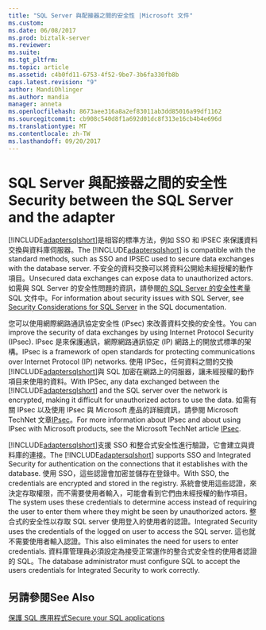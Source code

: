 ```yaml
---
title: "SQL Server 與配接器之間的安全性 |Microsoft 文件"
ms.custom: 
ms.date: 06/08/2017
ms.prod: biztalk-server
ms.reviewer: 
ms.suite: 
ms.tgt_pltfrm: 
ms.topic: article
ms.assetid: c4b0fd11-6753-4f52-9be7-3b6fa330fb8b
caps.latest.revision: "9"
author: MandiOhlinger
ms.author: mandia
manager: anneta
ms.openlocfilehash: 8673aee316a8a2ef83011ab3dd85016a99df1162
ms.sourcegitcommit: cb908c540d8f1a692d01dc8f313e16cb4b4e696d
ms.translationtype: MT
ms.contentlocale: zh-TW
ms.lasthandoff: 09/20/2017
---
```

# <a name="security-between-the-sql-server-and-the-adapter"></a><span data-ttu-id="057d5-102">SQL Server 與配接器之間的安全性</span><span class="sxs-lookup"><span data-stu-id="057d5-102">Security between the SQL Server and the adapter</span></span>
<span data-ttu-id="057d5-103">[!INCLUDE[adaptersqlshort](../../includes/adaptersqlshort-md.md)]是相容的標準方法，例如 SSO 和 IPSEC 來保護資料交換與資料庫伺服器。</span><span class="sxs-lookup"><span data-stu-id="057d5-103">The [!INCLUDE[adaptersqlshort](../../includes/adaptersqlshort-md.md)] is compatible with the standard methods, such as SSO and IPSEC used to secure data exchanges with the database server.</span></span> <span data-ttu-id="057d5-104">不安全的資料交換可以將資料公開給未經授權的動作項目。</span><span class="sxs-lookup"><span data-stu-id="057d5-104">Unsecured data exchanges can expose data to unauthorized actors.</span></span> <span data-ttu-id="057d5-105">如需與 SQL Server 的安全性問題的資訊，請參閱[的 SQL Server 的安全性考量](http://go.microsoft.com/fwlink/p/?LinkId=196954)SQL 文件中。</span><span class="sxs-lookup"><span data-stu-id="057d5-105">For information about security issues with SQL Server, see [Security Considerations for SQL Server](http://go.microsoft.com/fwlink/p/?LinkId=196954) in the SQL documentation.</span></span>  
  
 <span data-ttu-id="057d5-106">您可以使用網際網路通訊協定安全性 (IPsec) 來改善資料交換的安全性。</span><span class="sxs-lookup"><span data-stu-id="057d5-106">You can improve the security of data exchanges by using Internet Protocol Security (IPsec).</span></span> <span data-ttu-id="057d5-107">IPsec 是來保護通訊，網際網路通訊協定 (IP) 網路上的開放式標準的架構。</span><span class="sxs-lookup"><span data-stu-id="057d5-107">IPsec is a framework of open standards for protecting communications over Internet Protocol (IP) networks.</span></span> <span data-ttu-id="057d5-108">使用 IPSec，任何資料之間的交換[!INCLUDE[adaptersqlshort](../../includes/adaptersqlshort-md.md)]與 SQL 加密在網路上的伺服器，讓未經授權的動作項目来使用的資料。</span><span class="sxs-lookup"><span data-stu-id="057d5-108">With IPSec, any data exchanged between the [!INCLUDE[adaptersqlshort](../../includes/adaptersqlshort-md.md)] and the SQL server over the network is encrypted, making it difficult for unauthorized actors to use the data.</span></span> <span data-ttu-id="057d5-109">如需有關 IPsec 以及使用 IPsec 與 Microsoft 產品的詳細資訊，請參閱 Microsoft TechNet 文章[IPsec](http://go.microsoft.com/fwlink/p/?LinkId=196955)。</span><span class="sxs-lookup"><span data-stu-id="057d5-109">For more information about IPsec and about using IPsec with Microsoft products, see the Microsoft TechNet article [IPsec](http://go.microsoft.com/fwlink/p/?LinkId=196955).</span></span>  
  
 <span data-ttu-id="057d5-110">[!INCLUDE[adaptersqlshort](../../includes/adaptersqlshort-md.md)]支援 SSO 和整合式安全性進行驗證，它會建立與資料庫的連接。</span><span class="sxs-lookup"><span data-stu-id="057d5-110">The [!INCLUDE[adaptersqlshort](../../includes/adaptersqlshort-md.md)] supports SSO and Integrated Security for authentication on the connections that it establishes with the database.</span></span> <span data-ttu-id="057d5-111">使用 SSO，這些認證會加密並儲存在登錄中。</span><span class="sxs-lookup"><span data-stu-id="057d5-111">With SSO, the credentials are encrypted and stored in the registry.</span></span> <span data-ttu-id="057d5-112">系統會使用這些認證，來決定存取權限，而不需要使用者輸入，可能會看到它們由未經授權的動作項目。</span><span class="sxs-lookup"><span data-stu-id="057d5-112">The system uses these credentials to determine access instead of requiring the user to enter them where they might be seen by unauthorized actors.</span></span> <span data-ttu-id="057d5-113">整合式的安全性以存取 SQL server 使用登入的使用者的認證。</span><span class="sxs-lookup"><span data-stu-id="057d5-113">Integrated Security uses the credentials of the logged on user to access the SQL server.</span></span> <span data-ttu-id="057d5-114">這也就不需要使用者輸入認證。</span><span class="sxs-lookup"><span data-stu-id="057d5-114">This also eliminates the need for users to enter credentials.</span></span> <span data-ttu-id="057d5-115">資料庫管理員必須設定為接受正常運作的整合式安全性的使用者認證的 SQL。</span><span class="sxs-lookup"><span data-stu-id="057d5-115">The database administrator must configure SQL to accept the users credentials for Integrated Security to work correctly.</span></span>  
  
## <a name="see-also"></a><span data-ttu-id="057d5-116">另請參閱</span><span class="sxs-lookup"><span data-stu-id="057d5-116">See Also</span></span>  
[<span data-ttu-id="057d5-117">保護 SQL 應用程式</span><span class="sxs-lookup"><span data-stu-id="057d5-117">Secure your SQL applications</span></span>](../../adapters-and-accelerators/adapter-sql/secure-your-sql-applications.md)